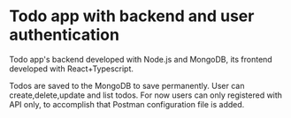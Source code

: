# Todo app with backend and user authentication

Todo app's backend developed with Node.js and MongoDB, its frontend developed with React+Typescript.

Todos are saved to the MongoDB to save permanently. User can create,delete,update and list todos.
For now users can only registered with API only, to accomplish that Postman configuration file is added.
